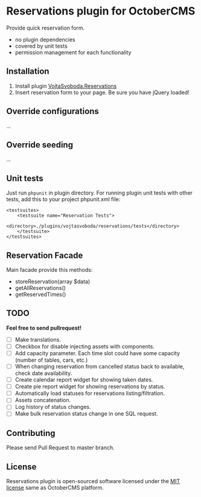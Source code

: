 # Reservations plugin for OctoberCMS

Provide quick reservation form.

- no plugin dependencies
- covered by unit tests
- permission management for each functionality

## Installation

1. Install plugin [VojtaSvoboda.Reservations](http://octobercms.com/plugin/vojtasvoboda-reservations)
2. Insert reservation form to your page. Be sure you have jQuery loaded!

## Override configurations

...

## Override seeding

...

## Unit tests

Just run `phpunit` in plugin directory. For running plugin unit tests with other tests,
add this to your project phpunit.xml file:

```
<testsuites>
    <testsuite name="Reservation Tests">
        <directory>./plugins/vojtasvoboda/reservations/tests</directory>
    </testsuite>
</testsuites>
```

## Reservation Facade

Main facade provide this methods:

- storeReservation(array $data)
- getAllReservations()
- getReservedTimes()

## TODO

**Feel free to send pullrequest!**

- [ ] Make translations.
- [ ] Checkbox for disable injecting assets with components.
- [ ] Add capacity parameter. Each time slot could have some capacity (number of tables, cars, etc.)
- [ ] When changing reservation from cancelled status back to available, check date availability.
- [ ] Create calendar report widget for showing taken dates.
- [ ] Create pie report widget for showing reservations by status.
- [ ] Automatically load statuses for reservations listing/filtration.
- [ ] Assets concatenation.
- [ ] Log history of status changes.
- [ ] Make bulk reservation status change in one SQL request.

## Contributing

Please send Pull Request to master branch.

## License

Reservations plugin is open-sourced software licensed under the [MIT license](http://opensource.org/licenses/MIT) same as OctoberCMS platform.
